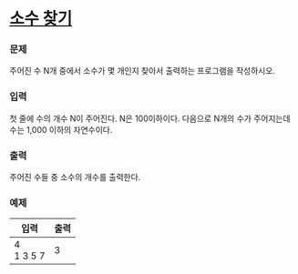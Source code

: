 # [소수 찾기](https://www.acmicpc.net/problem/1978)  
  
### 문제  
  
주어진 수 N개 중에서 소수가 몇 개인지 찾아서 출력하는 프로그램을 작성하시오.  
  
### 입력  
  
첫 줄에 수의 개수 N이 주어진다. N은 100이하이다. 다음으로 N개의 수가 주어지는데 수는 1,000 이하의 자연수이다.  
  
### 출력  
  
주어진 수들 중 소수의 개수를 출력한다.  
  
### 예제  
  
|입력|출력|
|---|---|
|4<br/>1 3 5 7|3|